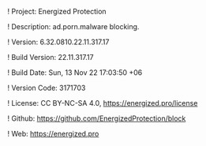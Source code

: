 ! Project: Energized Protection

! Description: ad.porn.malware blocking.

! Version: 6.32.0810.22.11.317.17

! Build Version: 22.11.317.17

! Build Date: Sun, 13 Nov 22 17:03:50 +06

! Version Code: 3171703

! License: CC BY-NC-SA 4.0, https://energized.pro/license

! Github: https://github.com/EnergizedProtection/block

! Web: https://energized.pro
